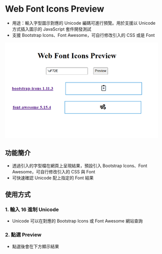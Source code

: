 # Web Font Icons Preview

- 用途：輸入字型圖示對應的 Unicode 編碼可進行預覽。用於支援以 Unicode 方式插入圖示的 JavaScript 套件開發測試
- 支援 Bootstrap Icons、Font Awesome，可自行修改引入的 CSS 或是 Font

![](01.png)

## 功能簡介

- 透過引入的字型檔在網頁上呈現結果，預設引入 Bootstrap Icons、Font Awesome，可自行修改引入的 CSS 與 Font
- 可快速確認 Unicode 配上指定的 Font 結果


## 使用方式

### 1. 輸入 16 進制 Unicode
- Unicode 可以在對應的 Bootstrap Icons 或 Font Awesome 網站查詢

### 2. 點選 Preview
- 點選後會在下方顯示結果

